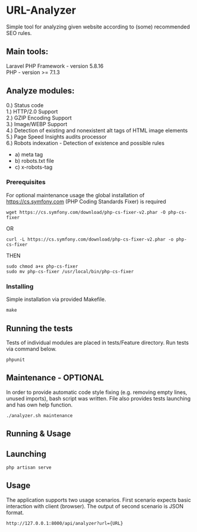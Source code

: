 # URL-Analyzer

Simple tool for analyzing given website according to (some) recommended SEO rules. 

## Main tools:

Laravel PHP Framework - version 5.8.16 <br/>
PHP - version >= 7.1.3

## Analyze modules:

0.) Status code <br/>
1.) HTTP/2.0 Support <br/>
2.) GZIP Encoding Support <br/>
3.) Image/WEBP Support <br/>
4.) Detection of existing and nonexistent alt tags of HTML image elements <br/>
5.) Page Speed Insights audits processor <br/>
6.) Robots indexation - Detection of existence and possible rules <br/>
   - a) meta tag <br/>
   - b) robots.txt file <br/>
   - c) x-robots-tag <br/>

### Prerequisites

For optional maintenance usage the global installation of https://cs.symfony.com (PHP Coding Standards Fixer) is required 

```
wget https://cs.symfony.com/download/php-cs-fixer-v2.phar -O php-cs-fixer
```

OR

```
curl -L https://cs.symfony.com/download/php-cs-fixer-v2.phar -o php-cs-fixer
```

THEN

```
sudo chmod a+x php-cs-fixer
sudo mv php-cs-fixer /usr/local/bin/php-cs-fixer
```

### Installing

Simple installation via provided Makefile.

```
make 
```

## Running the tests

Tests of individual modules are placed in tests/Feature directory. Run tests via command below.

```
phpunit
```

## Maintenance - OPTIONAL

In order to provide automatic code style fixing (e.g. removing empty lines, unused imports), bash script was written.
File also provides tests launching and has own help function.

```
./analyzer.sh maintenance
```

## Running & Usage

## Launching

```
php artisan serve
```

## Usage 

The application supports two usage scenarios. First scenario expects basic interaction with client (browser). The output of  second scenario is JSON format.

```
http://127.0.0.1:8000/api/analyzer?url={URL}
```


